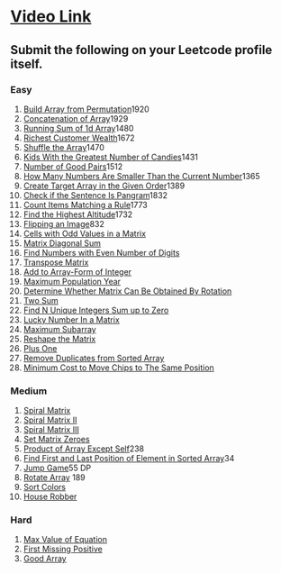 # [Video Link](https://youtu.be/n60Dn0UsbEk)

## Submit the following on your Leetcode profile itself.

### Easy
1. [Build Array from Permutation](https://leetcode.com/problems/build-array-from-permutation/)1920
2. [Concatenation of Array](https://leetcode.com/problems/concatenation-of-array/)1929
3. [Running Sum of 1d Array](https://leetcode.com/problems/running-sum-of-1d-array/)1480
4. [Richest Customer Wealth](https://leetcode.com/problems/richest-customer-wealth/)1672
5. [Shuffle the Array](https://leetcode.com/problems/shuffle-the-array/)1470
6. [Kids With the Greatest Number of Candies](https://leetcode.com/problems/kids-with-the-greatest-number-of-candies/)1431
7. [Number of Good Pairs](https://leetcode.com/problems/number-of-good-pairs/)1512
8. [How Many Numbers Are Smaller Than the Current Number](https://leetcode.com/problems/how-many-numbers-are-smaller-than-the-current-number/)1365
9. [Create Target Array in the Given Order](https://leetcode.com/problems/create-target-array-in-the-given-order/)1389
10. [Check if the Sentence Is Pangram](https://leetcode.com/problems/check-if-the-sentence-is-pangram/)1832
11. [Count Items Matching a Rule](https://leetcode.com/problems/count-items-matching-a-rule/)1773
12. [Find the Highest Altitude](https://leetcode.com/problems/find-the-highest-altitude/)1732
13. [Flipping an Image](https://leetcode.com/problems/flipping-an-image/)832
14. [Cells with Odd Values in a Matrix](https://leetcode.com/problems/cells-with-odd-values-in-a-matrix/)
15. [Matrix Diagonal Sum](https://leetcode.com/problems/matrix-diagonal-sum/)
16. [Find Numbers with Even Number of Digits](https://leetcode.com/problems/find-numbers-with-even-number-of-digits/)
17. [Transpose Matrix](https://leetcode.com/problems/transpose-matrix/)
18. [Add to Array-Form of Integer](https://leetcode.com/problems/add-to-array-form-of-integer/)
19. [Maximum Population Year](https://leetcode.com/problems/maximum-population-year/)
20. [Determine Whether Matrix Can Be Obtained By Rotation](https://leetcode.com/problems/determine-whether-matrix-can-be-obtained-by-rotation/)
21. [Two Sum](https://leetcode.com/problems/two-sum/)
22. [Find N Unique Integers Sum up to Zero](https://leetcode.com/problems/find-n-unique-integers-sum-up-to-zero/)
23. [Lucky Number In a Matrix](https://leetcode.com/problems/lucky-numbers-in-a-matrix/)
24. [Maximum Subarray](https://leetcode.com/problems/maximum-subarray/)
25. [Reshape the Matrix](https://leetcode.com/problems/reshape-the-matrix/)
26. [Plus One](https://leetcode.com/problems/plus-one/)
27. [Remove Duplicates from Sorted Array](https://leetcode.com/problems/remove-duplicates-from-sorted-array/)
28. [Minimum Cost to Move Chips to The Same Position](https://leetcode.com/problems/minimum-cost-to-move-chips-to-the-same-position/)

### Medium
1. [Spiral Matrix](https://leetcode.com/problems/spiral-matrix/)
2. [Spiral Matrix II](https://leetcode.com/problems/spiral-matrix-ii/)
3. [Spiral Matrix III](https://leetcode.com/problems/spiral-matrix-iii/)
4. [Set Matrix Zeroes](https://leetcode.com/problems/set-matrix-zeroes/)
5. [Product of Array Except Self](https://leetcode.com/problems/product-of-array-except-self/)238
6. [Find First and Last Position of Element in Sorted Array](https://leetcode.com/problems/find-first-and-last-position-of-element-in-sorted-array/)34
7. [Jump Game](https://leetcode.com/problems/jump-game/)55 DP
8. [Rotate Array](https://leetcode.com/problems/rotate-array/) 189
9. [Sort Colors](https://leetcode.com/problems/sort-colors/)
10. [House Robber](https://leetcode.com/problems/house-robber/)

### Hard
1. [Max Value of Equation](https://leetcode.com/problems/max-value-of-equation/)
2. [First Missing Positive](https://leetcode.com/problems/first-missing-positive/)
3. [Good Array](https://leetcode.com/problems/check-if-it-is-a-good-array/)
